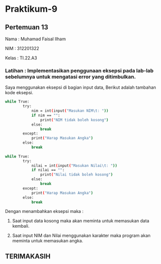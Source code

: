# Praktikum-9

## Pertemuan 13

Nama  : Muhamad Faisal Ilham

NIM   : 312201322

Kelas : TI.22.A3

### Latihan : Implementasikan penggunaan eksepsi pada lab-lab sebelumnya untuk mengatasi error yang ditimbulkan.

Saya menggunakan eksepsi di bagian input data, Berikut adalah tambahan kode eksepsi. <p>

```bash
while True:
        try:
            nim = int(input("Masukan NIM\t: "))
            if nim == "":
                print("NIM tidak boleh kosong")
            else:
                break
        except:
            print("Harap Masukan Angka")
        else:
            break
        
while True:
        try:
            nilai = int(input("Masukan Nilai\t: "))
            if nilai == "":
                print("Nilai tidak boleh kosong")
            else:
                break
        except:
            print("Harap Masukan Angka")
        else:
            break
```

Dengan menambahkan eksepsi maka : <p>

1. Saat input data kosong maka akan meminta untuk memasukan data kembali. <p>
2. Saat input NIM dan Nilai menggunakan karakter maka program akan meminta untuk memasukan angka. <p>

## TERIMAKASIH
